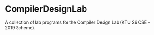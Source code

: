 # CompilerDesignLab
A collection of lab programs for the Compiler Design Lab (KTU S6 CSE – 2019 Scheme).
